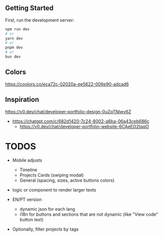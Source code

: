 ## Getting Started

First, run the development server:

```bash
npm run dev
# or
yarn dev
# or
pnpm dev
# or
bun dev
```

## Colors

https://coolors.co/eca72c-02020a-ee5622-006e90-adcad6

## Inspiration

https://v0.dev/chat/developer-portfolio-design-0uZqTNlwv6Z

- https://chatgpt.com/c/682d1420-7c24-8002-a6ba-06a43ceb686c
  - https://v0.dev/chat/developer-portfolio-website-6CAeEO2tqqO

# TODOS

- Mobile adjusts
  - Timeline
  - Projects Cards (swiping modal)
  - General (spacing, sizes, active buttons colors)
- logic or component to render larger texts
- EN/PT version

  - dynamic json for each lang
  - i18n for buttons and sections that are not dynamic (like "View code" button text)

- Optionally, filter projects by tags
